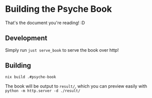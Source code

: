 # Building the Psyche Book

That's the document you're reading! :D

## Development

Simply run `just serve_book` to serve the book over http!

## Building

`nix build .#psyche-book`

The book will be output to `result/`, which you can preview easily with `python -m http.server -d ./result/`

